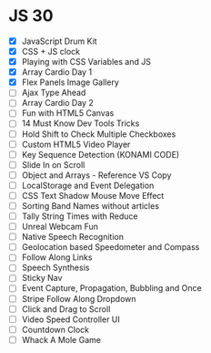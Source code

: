 # JS 30

+ [x] JavaScript Drum Kit
+ [x] CSS + JS clock
+ [x] Playing with CSS Variables and JS
+ [x] Array Cardio Day 1
+ [x] Flex Panels Image Gallery
+ [ ] Ajax Type Ahead
+ [ ] Array Cardio Day 2
+ [ ] Fun with HTML5 Canvas
+ [ ] 14 Must Know Dev Tools Tricks
+ [ ] Hold Shift to Check Multiple Checkboxes
+ [ ] Custom HTML5 Video Player
+ [ ] Key Sequence Detection (KONAMI CODE)
+ [ ] Slide In on Scroll
+ [ ] Object and Arrays - Reference VS Copy
+ [ ] LocalStorage and Event Delegation
+ [ ] CSS Text Shadow Mouse Move Effect
+ [ ] Sorting Band Names without articles
+ [ ] Tally String Times with Reduce
+ [ ] Unreal Webcam Fun
+ [ ] Native Speech Recognition
+ [ ] Geolocation based Speedometer and Compass
+ [ ] Follow Along Links
+ [ ] Speech Synthesis
+ [ ] Sticky Nav
+ [ ] Event Capture, Propagation, Bubbling and Once
+ [ ] Stripe Follow Along Dropdown
+ [ ] Click and Drag to Scroll
+ [ ] Video Speed Controller UI
+ [ ] Countdown Clock
+ [ ] Whack A Mole Game